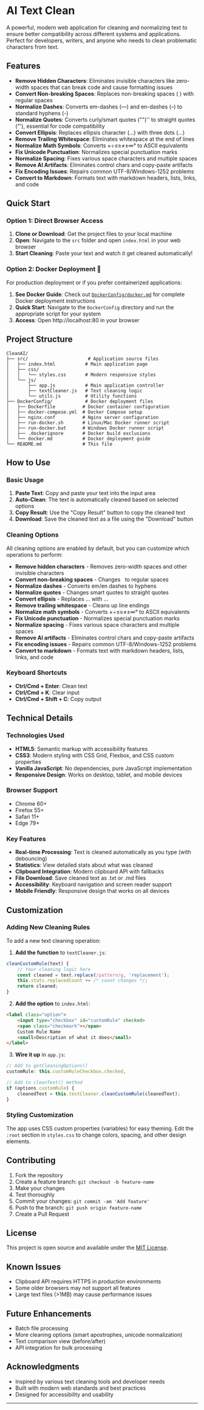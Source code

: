 # AI Text Clean

A powerful, modern web application for cleaning and normalizing text to ensure better compatibility across different systems and applications. Perfect for developers, writers, and anyone who needs to clean problematic characters from text.

## Features

- **Remove Hidden Characters**: Eliminates invisible characters like zero-width spaces that can break code and cause formatting issues
- **Convert Non-breaking Spaces**: Replaces non-breaking spaces (&nbsp;) with regular spaces
- **Normalize Dashes**: Converts em-dashes (—) and en-dashes (–) to standard hyphens (-)
- **Normalize Quotes**: Converts curly/smart quotes ("")'' to straight quotes ("'), essential for code compatibility
- **Convert Ellipsis**: Replaces ellipsis character (…) with three dots (...)
- **Remove Trailing Whitespace**: Eliminates whitespace at the end of lines
- **Normalize Math Symbols**: Converts ×÷≤≥≠±∞° to ASCII equivalents
- **Fix Unicode Punctuation**: Normalizes special punctuation marks
- **Normalize Spacing**: Fixes various space characters and multiple spaces
- **Remove AI Artifacts**: Eliminates control chars and copy-paste artifacts
- **Fix Encoding Issues**: Repairs common UTF-8/Windows-1252 problems
- **Convert to Markdown**: Formats text with markdown headers, lists, links, and code

## Quick Start

### Option 1: Direct Browser Access
1. **Clone or Download**: Get the project files to your local machine
2. **Open**: Navigate to the `src` folder and open `index.html` in your web browser
3. **Start Cleaning**: Paste your text and watch it get cleaned automatically!

### Option 2: Docker Deployment 🐳
For production deployment or if you prefer containerized applications:

1. **See Docker Guide**: Check out [`DockerConfig/docker.md`](DockerConfig/docker.md) for complete Docker deployment instructions
2. **Quick Start**: Navigate to the `DockerConfig` directory and run the appropriate script for your system
3. **Access**: Open http://localhost:80 in your browser

##  Project Structure

```
CleanAI/
├── src/                      # Application source files
│   ├── index.html           # Main application page
│   ├── css/
│   │   └── styles.css       # Modern responsive styles
│   └── js/
│       ├── app.js           # Main application controller
│       ├── textCleaner.js   # Text cleaning logic
│       └── utils.js         # Utility functions
├── DockerConfig/            # Docker deployment files
│   ├── Dockerfile          # Docker container configuration
│   ├── docker-compose.yml  # Docker Compose setup
│   ├── nginx.conf          # Nginx server configuration
│   ├── run-docker.sh       # Linux/Mac Docker runner script
│   ├── run-docker.bat      # Windows Docker runner script
│   ├── .dockerignore       # Docker build exclusions
│   └── docker.md           # Docker deployment guide
└── README.md               # This file
```

## How to Use

### Basic Usage
1. **Paste Text**: Copy and paste your text into the input area
2. **Auto-Clean**: The text is automatically cleaned based on selected options
3. **Copy Result**: Use the "Copy Result" button to copy the cleaned text
4. **Download**: Save the cleaned text as a file using the "Download" button

### Cleaning Options
All cleaning options are enabled by default, but you can customize which operations to perform:

- **Remove hidden characters** - Removes zero-width spaces and other invisible characters
- **Convert non-breaking spaces** - Changes &nbsp; to regular spaces
- **Normalize dashes** - Converts em/en dashes to hyphens
- **Normalize quotes** - Changes smart quotes to straight quotes
- **Convert ellipsis** - Replaces … with ...
- **Remove trailing whitespace** - Cleans up line endings
- **Normalize math symbols** - Converts ×÷≤≥≠±∞° to ASCII equivalents
- **Fix Unicode punctuation** - Normalizes special punctuation marks
- **Normalize spacing** - Fixes various space characters and multiple spaces
- **Remove AI artifacts** - Eliminates control chars and copy-paste artifacts
- **Fix encoding issues** - Repairs common UTF-8/Windows-1252 problems
- **Convert to markdown** - Formats text with markdown headers, lists, links, and code

### Keyboard Shortcuts
- **Ctrl/Cmd + Enter**: Clean text
- **Ctrl/Cmd + K**: Clear input
- **Ctrl/Cmd + Shift + C**: Copy output

## Technical Details

### Technologies Used
- **HTML5**: Semantic markup with accessibility features
- **CSS3**: Modern styling with CSS Grid, Flexbox, and CSS custom properties
- **Vanilla JavaScript**: No dependencies, pure JavaScript implementation
- **Responsive Design**: Works on desktop, tablet, and mobile devices

### Browser Support
- Chrome 60+
- Firefox 55+
- Safari 11+
- Edge 79+

### Key Features
- **Real-time Processing**: Text is cleaned automatically as you type (with debouncing)
- **Statistics**: View detailed stats about what was cleaned
- **Clipboard Integration**: Modern clipboard API with fallbacks
- **File Download**: Save cleaned text as .txt or .md files
- **Accessibility**: Keyboard navigation and screen reader support
- **Mobile Friendly**: Responsive design that works on all devices

## Customization

### Adding New Cleaning Rules
To add a new text cleaning operation:

1. **Add the function** to `textCleaner.js`:
```javascript
cleanCustomRule(text) {
    // Your cleaning logic here
    const cleaned = text.replace(/pattern/g, 'replacement');
    this.stats.replacedCount += /* count changes */;
    return cleaned;
}
```

2. **Add the option** to `index.html`:
```html
<label class="option">
    <input type="checkbox" id="customRule" checked>
    <span class="checkmark"></span>
    Custom Rule Name
    <small>Description of what it does</small>
</label>
```

3. **Wire it up** in `app.js`:
```javascript
// Add to getCleaningOptions()
customRule: this.customRuleCheckbox.checked,

// Add to cleanText() method
if (options.customRule) {
    cleanedText = this.textCleaner.cleanCustomRule(cleanedText);
}
```

### Styling Customization
The app uses CSS custom properties (variables) for easy theming. Edit the `:root` section in `styles.css` to change colors, spacing, and other design elements.

## Contributing

1. Fork the repository
2. Create a feature branch: `git checkout -b feature-name`
3. Make your changes
4. Test thoroughly
5. Commit your changes: `git commit -am 'Add feature'`
6. Push to the branch: `git push origin feature-name`
7. Create a Pull Request

## License

This project is open source and available under the [MIT License](LICENSE).

## Known Issues

- Clipboard API requires HTTPS in production environments
- Some older browsers may not support all features
- Large text files (>1MB) may cause performance issues

## Future Enhancements

- Batch file processing
- More cleaning options (smart apostrophes, unicode normalization)
- Text comparison view (before/after)
- API integration for bulk processing


## Acknowledgments

- Inspired by various text cleaning tools and developer needs
- Built with modern web standards and best practices  
- Designed for accessibility and usability

---


